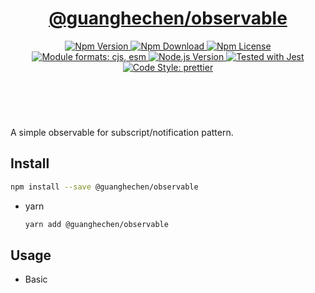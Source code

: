 <header>
  <h1 align="center">
    <a href="https://github.com/guanghechen/node-scaffolds/tree/@guanghechen/observable@5.0.3/packages/observable#readme">@guanghechen/observable</a>
  </h1>
  <div align="center">
    <a href="https://www.npmjs.com/package/@guanghechen/observable">
      <img
        alt="Npm Version"
        src="https://img.shields.io/npm/v/@guanghechen/observable.svg"
      />
    </a>
    <a href="https://www.npmjs.com/package/@guanghechen/observable">
      <img
        alt="Npm Download"
        src="https://img.shields.io/npm/dm/@guanghechen/observable.svg"
      />
    </a>
    <a href="https://www.npmjs.com/package/@guanghechen/observable">
      <img
        alt="Npm License"
        src="https://img.shields.io/npm/l/@guanghechen/observable.svg"
      />
    </a>
    <a href="#install">
      <img
        alt="Module formats: cjs, esm"
        src="https://img.shields.io/badge/module_formats-cjs%2C%20esm-green.svg"
      />
    </a>
    <a href="https://github.com/nodejs/node">
      <img
        alt="Node.js Version"
        src="https://img.shields.io/node/v/@guanghechen/observable"
      />
    </a>
    <a href="https://github.com/facebook/jest">
      <img
        alt="Tested with Jest"
        src="https://img.shields.io/badge/tested_with-jest-9c465e.svg"
      />
    </a>
    <a href="https://github.com/prettier/prettier">
      <img
        alt="Code Style: prettier"
        src="https://img.shields.io/badge/code_style-prettier-ff69b4.svg?style=flat-square"
      />
    </a>
  </div>
</header>
<br/>


A simple observable for subscript/notification pattern.


## Install

  ```bash
  npm install --save @guanghechen/observable
  ```

* yarn

  ```bash
  yarn add @guanghechen/observable
  ```


## Usage

* Basic


[homepage]: https://github.com/guanghechen/node-scaffolds/tree/@guanghechen/observable@5.0.3/packages/observable#readme
